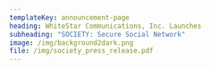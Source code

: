 ```yaml
---
templateKey: announcement-page
heading: WhiteStar Communications, Inc. Launches
subheading: "SOCIETY: Secure Social Network"
image: /img/background2dark.png
file: /img/society_press_release.pdf
---
```

